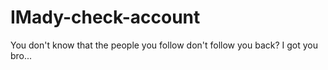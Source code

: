 # IMady-check-account
You don't know that the people you follow don't follow you back? I got you bro...
